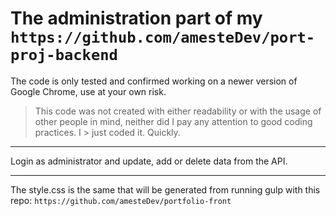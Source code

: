 # The administration part of my ```https://github.com/amesteDev/port-proj-backend```

The code is only tested and confirmed working on a newer version of Google Chrome, use at your own risk.

> This code was not created with either readability or with the usage of other people in mind, neither did I pay any attention to good coding practices. I > just coded it. Quickly.

***

Login as administrator and update, add or delete data from the API.

***

The style.css is the same that will be generated from running gulp with this repo: ```https://github.com/amesteDev/portfolio-front```
